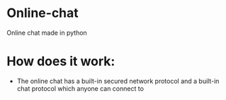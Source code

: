 # Online-chat
Online chat made in python

# How does it work:
- The online chat has a built-in secured network protocol and a built-in chat protocol which anyone can connect to
